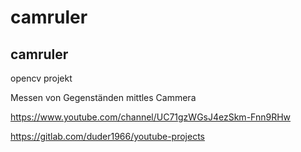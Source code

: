 # camruler


## camruler
opencv projekt

Messen von Gegenständen mittles Cammera

https://www.youtube.com/channel/UC71gzWGsJ4ezSkm-Fnn9RHw

https://gitlab.com/duder1966/youtube-projects
